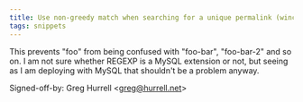 ```yaml
---
title: Use non-greedy match when searching for a unique permalink (wincent.com, 9abb465)
tags: snippets
---
```


This prevents "foo" from being confused with "foo-bar", "foo-bar-2" and so on. I am not sure whether REGEXP is a MySQL extension or not, but seeing as I am deploying with MySQL that shouldn't be a problem anyway.

Signed-off-by: Greg Hurrell &lt;greg@hurrell.net&gt;
